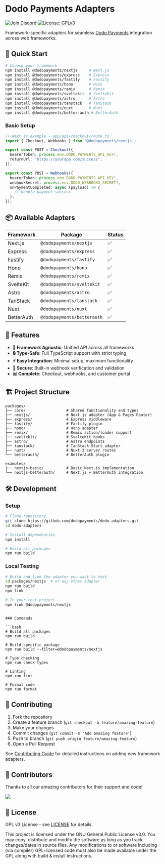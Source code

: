 # Dodo Payments Adapters

<p align="left">
  <a href="https://discord.gg/bYqAp4ayYh">
    <img src="https://img.shields.io/discord/1305511580854779984?label=Join%20Discord&logo=discord" alt="Join Discord" />
  </a>
  <a href="LICENSE">
    <img src="https://img.shields.io/badge/license-GPLv3-blue.svg" alt="License: GPLv3" />
  </a>
</p>


Framework-specific adapters for seamless [Dodo Payments](https://dodopayments.com) integration across web frameworks.

## 🚀 Quick Start

```bash
# Choose your framework
npm install @dodopayments/nextjs     # Next.js
npm install @dodopayments/express    # Express
npm install @dodopayments/fastify    # Fastify
npm install @dodopayments/hono       # Hono
npm install @dodopayments/remix      # Remix
npm install @dodopayments/sveltekit  # SvelteKit
npm install @dodopayments/astro      # Astro
npm install @dodopayments/tanstack   # TanStack
npm install @dodopayments/nuxt       # Nuxt
npm install @dodopayments/better-auth # BetterAuth
```

### Basic Setup

```typescript
// Next.js example - app/api/checkout/route.ts
import { Checkout, Webhooks } from '@dodopayments/nextjs';

export const POST = Checkout({
  bearerToken: process.env.DODO_PAYMENTS_API_KEY!,
  returnUrl: "https://yourapp.com/success",
});

export const POST = Webhooks({
  bearerToken: process.env.DODO_PAYMENTS_API_KEY!,
  webhookSecret: process.env.DODO_WEBHOOKS_SECRET!,
  onPaymentCompleted: async (payload) => {
    // Handle payment success
  },
});
```

## 📦 Available Adapters

| Framework | Package | Status |
|-----------|---------|--------|
| Next.js | `@dodopayments/nextjs` | ✅ |
| Express | `@dodopayments/express` | ✅ |
| Fastify | `@dodopayments/fastify` | ✅ |
| Hono | `@dodopayments/hono` | ✅ |
| Remix | `@dodopayments/remix` | ✅ |
| SvelteKit | `@dodopayments/sveltekit` | ✅ |
| Astro | `@dodopayments/astro` | ✅ |
| TanStack | `@dodopayments/tanstack` | ✅ |
| Nuxt | `@dodopayments/nuxt` | ✅ |
| BetterAuth | `@dodopayments/betterauth` | ✅ |

## 🔧 Features

- **🎯 Framework Agnostic**: Unified API across all frameworks
- **🔒 Type-Safe**: Full TypeScript support with strict typing
- **⚡ Easy Integration**: Minimal setup, maximum functionality
- **🔐 Secure**: Built-in webhook verification and validation
- **📊 Complete**: Checkout, webhooks, and customer portal

## 🏗️ Project Structure

```
packages/
├── core/                  # Shared functionality and types
├── nextjs/                # Next.js adapter (App & Pages Router)
├── express/               # Express middleware
├── fastify/               # Fastify plugin
├── hono/                  # Hono adapter
├── remix/                 # Remix action/loader support
├── sveltekit/             # SvelteKit hooks
├── astro/                 # Astro endpoints
├── tanstack/              # TanStack Start adapter
├── nuxt/                  # Nuxt 3 server routes
└── betterauth/            # BetterAuth plugin

examples/
├── nextjs-basic/          # Basic Next.js implementation
└── nextjs-betterauth/     # Next.js + BetterAuth integration
```

## 🛠️ Development

### Setup

```bash
# Clone repository
git clone https://github.com/dodopayments/dodo-adapters.git
cd dodo-adapters

# Install dependencies
npm install

# Build all packages
npm run build
```

### Local Testing

```bash
# Build and link the adapter you want to test
cd packages/nextjs  # or any other adapter
npm run build
npm link

# In your test project
npm link @dodopayments/nextjs
```

```

### Commands

```bash
# Build all packages
npm run build

# Build specific package
npm run build --filter=@dodopayments/nextjs

# Type checking
npm run check-types

# Linting
npm run lint

# Format code
npm run format
```

## 🤝 Contributing

1. Fork the repository
2. Create a feature branch (`git checkout -b feature/amazing-feature`)
3. Make your changes
4. Commit changes (`git commit -m 'Add amazing feature'`)
5. Push to branch (`git push origin feature/amazing-feature`)
6. Open a Pull Request

See [Contributing Guide](./CONTRIBUTING.md) for detailed instructions on adding new framework adapters.

## 🤝 Contributors

Thanks to all our amazing contributors for their support and code!

<a href="https://github.com/dodopayments/dodo-adapters/graphs/contributors">
  <img src="https://contrib.rocks/image?repo=dodopayments/dodo-adapters" />
</a>

## 📄 License

GPL v3 License - see [LICENSE](./LICENSE) for details.

This project is licensed under the GNU General Public License v3.0. You may copy, distribute and modify the software as long as you track changes/dates in source files. Any modifications to or software including (via compiler) GPL-licensed code must also be made available under the GPL along with build & install instructions.
